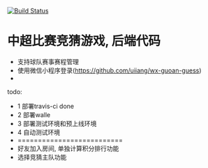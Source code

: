 [![Build Status](https://travis-ci.org/uiiang/guoan-guess-cms.svg?branch=master)](https://travis-ci.org/uiiang/guoan-guess-cms)

# 中超比赛竞猜游戏, 后端代码

* 支持球队赛事赛程管理
* 使用微信小程序登录(https://github.com/uiiang/wx-guoan-guess)
* 

todo:
  * 1 部署travis-ci  done
  * 2 部署walle
  * 3 部署测试环境和预上线环境
  * 4 自动测试环境
  * ==========================
  * 好友加入房间, 单独计算积分排行功能
  * 选择竞猜主队功能
